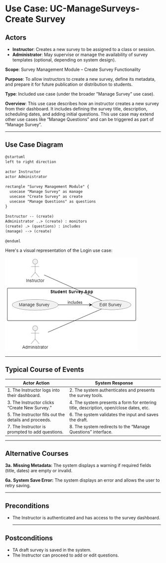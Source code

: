 # Use Case: UC-ManageSurveys-Create Survey

## Actors

- **Instructor**: Creates a new survey to be assigned to a class or session.
- **Administrator**: May supervise or manage the availability of survey templates (optional, depending on system design).

**Scope**: Survey Management Module – Create Survey Functionality

**Purpose**: To allow instructors to create a new survey, define its metadata, and prepare it for future publication or distribution to students.

**Type**: Included use case (under the broader "Manage Survey" use case).

**Overview**: This use case describes how an instructor creates a new survey from their dashboard. It includes defining the survey title, description, scheduling dates, and adding initial questions. This use case may extend other use cases like “Manage Questions” and can be triggered as part of “Manage Survey”.

---

## Use Case Diagram

```
@startuml
left to right direction

actor Instructor
actor Administrator

rectangle "Survey Management Module" {
  usecase "Manage Survey" as manage
  usecase "Create Survey" as create
  usecase "Manage Questions" as questions
}

Instructor -- (create)
Administrator ..> (create) : monitors
(create) .> (questions) : includes
(manage) --> (create)

@enduml
```

Here's a visual representation of the Login use case:

![UC-ManageSurveys-Create Survey](image.png)

---

## Typical Course of Events

| Actor Action                                          | System Response                                                                       |
| ----------------------------------------------------- | ------------------------------------------------------------------------------------- |
| 1. The Instructor logs into their dashboard.          | 2. The system authenticates and presents the survey tools.                            |
| 3. The Instructor clicks “Create New Survey.”         | 4. The system presents a form for entering title, description, open/close dates, etc. |
| 5. The Instructor fills out the details and proceeds. | 6. The system validates the input and saves the draft.                                |
| 7. The Instructor is prompted to add questions.       | 8. The system redirects to the “Manage Questions” interface.                          |

---

## Alternative Courses

**3a.** **Missing Metadata:** The system displays a warning if required fields (title, dates) are empty or invalid.

**6a.** **System Save Error:** The system displays an error and allows the user to retry saving.

---

## Preconditions

- The Instructor is authenticated and has access to the survey dashboard.

  ***

## Postconditions

- TA draft survey is saved in the system.
- The Instructor can proceed to add or edit questions.
